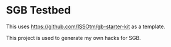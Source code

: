 # SGB Testbed

This uses <https://github.com/ISSOtm/gb-starter-kit> as a template.

This project is used to generate my own hacks for SGB.
